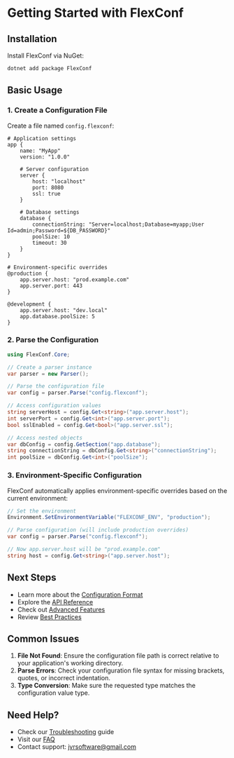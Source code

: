 # Getting Started with FlexConf

## Installation

Install FlexConf via NuGet:

```bash
dotnet add package FlexConf
```

## Basic Usage

### 1. Create a Configuration File

Create a file named `config.flexconf`:

```flexconf
# Application settings
app {
    name: "MyApp"
    version: "1.0.0"
    
    # Server configuration
    server {
        host: "localhost"
        port: 8080
        ssl: true
    }
    
    # Database settings
    database {
        connectionString: "Server=localhost;Database=myapp;User Id=admin;Password=${DB_PASSWORD}"
        poolSize: 10
        timeout: 30
    }
}

# Environment-specific overrides
@production {
    app.server.host: "prod.example.com"
    app.server.port: 443
}

@development {
    app.server.host: "dev.local"
    app.database.poolSize: 5
}
```

### 2. Parse the Configuration

```csharp
using FlexConf.Core;

// Create a parser instance
var parser = new Parser();

// Parse the configuration file
var config = parser.Parse("config.flexconf");

// Access configuration values
string serverHost = config.Get<string>("app.server.host");
int serverPort = config.Get<int>("app.server.port");
bool sslEnabled = config.Get<bool>("app.server.ssl");

// Access nested objects
var dbConfig = config.GetSection("app.database");
string connectionString = dbConfig.Get<string>("connectionString");
int poolSize = dbConfig.Get<int>("poolSize");
```

### 3. Environment-Specific Configuration

FlexConf automatically applies environment-specific overrides based on the current environment:

```csharp
// Set the environment
Environment.SetEnvironmentVariable("FLEXCONF_ENV", "production");

// Parse configuration (will include production overrides)
var config = parser.Parse("config.flexconf");

// Now app.server.host will be "prod.example.com"
string host = config.Get<string>("app.server.host");
```

## Next Steps

- Learn more about the [Configuration Format](Configuration-Format)
- Explore the [API Reference](API-Reference)
- Check out [Advanced Features](Advanced-Features)
- Review [Best Practices](Best-Practices)

## Common Issues

1. **File Not Found**: Ensure the configuration file path is correct relative to your application's working directory.
2. **Parse Errors**: Check your configuration file syntax for missing brackets, quotes, or incorrect indentation.
3. **Type Conversion**: Make sure the requested type matches the configuration value type.

## Need Help?

- Check our [Troubleshooting](Troubleshooting) guide
- Visit our [FAQ](FAQ)
- Contact support: jvrsoftware@gmail.com
